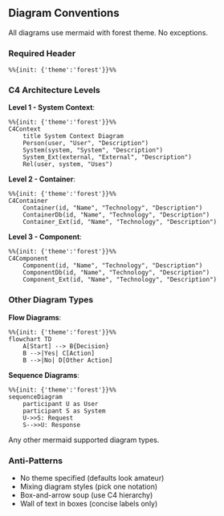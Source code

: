 ## Diagram Conventions

All diagrams use mermaid with forest theme. No exceptions.

### Required Header
```mermaid
%%{init: {'theme':'forest'}}%%
```

### C4 Architecture Levels

**Level 1 - System Context**:
```mermaid
%%{init: {'theme':'forest'}}%%
C4Context
    title System Context Diagram
    Person(user, "User", "Description")
    System(system, "System", "Description")
    System_Ext(external, "External", "Description")
    Rel(user, system, "Uses")
```

**Level 2 - Container**:
```mermaid
%%{init: {'theme':'forest'}}%%
C4Container
    Container(id, "Name", "Technology", "Description")
    ContainerDb(id, "Name", "Technology", "Description")
    Container_Ext(id, "Name", "Technology", "Description")
```

**Level 3 - Component**:
```mermaid
%%{init: {'theme':'forest'}}%%
C4Component
    Component(id, "Name", "Technology", "Description")
    ComponentDb(id, "Name", "Technology", "Description")
    Component_Ext(id, "Name", "Technology", "Description")
```

### Other Diagram Types

**Flow Diagrams**:
```mermaid
%%{init: {'theme':'forest'}}%%
flowchart TD
    A[Start] --> B{Decision}
    B -->|Yes| C[Action]
    B -->|No| D[Other Action]
```

**Sequence Diagrams**:
```mermaid
%%{init: {'theme':'forest'}}%%
sequenceDiagram
    participant U as User
    participant S as System
    U->>S: Request
    S-->>U: Response
```

Any other mermaid supported diagram types.

### Anti-Patterns
- No theme specified (defaults look amateur)
- Mixing diagram styles (pick one notation)
- Box-and-arrow soup (use C4 hierarchy)
- Wall of text in boxes (concise labels only)
